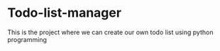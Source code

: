 # Todo-list-manager
This is the project where we can create our own todo list using python programming
